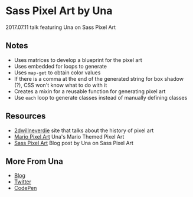 # Sass Pixel Art by Una

2017.07.11 talk featuring Una on Sass Pixel Art

## Notes
- Uses matrices to develop a blueprint for the pixel art
- Uses embedded for loops to generate
- Uses `map-get` to obtain color values
- If there is a comma at the end of the generated string for box shadow (?), CSS won't know what to do with it
- Creates a mixin for a reusable function for generating pixel art
- Use `each` loop to generate classes instead of manually defining classes

## Resources

- [2dwillneverdie](http://2dwillneverdie.com/intro/) site that talks about the history of pixel art
- [Mario Pixel Art](https://codepen.io/una/pen/oXXRgg?html-preprocessor=slim) Una's Mario Themed Pixel Art
- [Sass Pixel Art](http://una.im/sass-pixel-art) Blog post by Una on Sass Pixel Art

## More From Una

- [Blog](https://una.im/#💁)
- [Twitter](https://twitter.com/una)
- [CodePen](https://codepen.io/una/)


